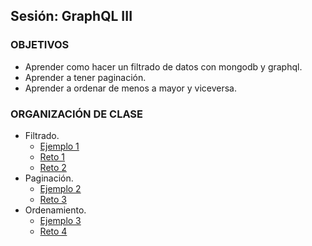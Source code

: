 ## Sesión: GraphQL III

### OBJETIVOS
 - Aprender como hacer un filtrado de datos con mongodb y graphql.
 - Aprender a tener paginación.
 - Aprender a ordenar de menos a mayor y viceversa.
### ORGANIZACIÓN DE CLASE

- Filtrado.
    - [Ejemplo 1](Ejemplo-01)
    - [Reto 1](Reto-01)
    - [Reto 2](Reto-02)
- Paginación.
    - [Ejemplo 2](Ejemplo-2)
    - [Reto 3](Reto-03)
- Ordenamiento.
    - [Ejemplo 3](Ejemplo-03)
    - [Reto 4](Reto-04)
